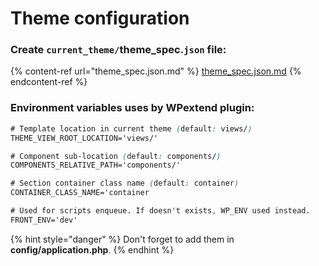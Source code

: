 # Theme configuration

### Create `current_theme/`theme\_spec.`json` file:

{% content-ref url="theme_spec.json.md" %}
[theme\_spec.json.md](theme\_spec.json.md)
{% endcontent-ref %}

###

### Environment variables uses by WPextend plugin:

```css
# Template location in current theme (default: views/)
THEME_VIEW_ROOT_LOCATION='views/'

# Component sub-location (default: components/)
COMPONENTS_RELATIVE_PATH='components/'

# Section container class name (default: container)
CONTAINER_CLASS_NAME='container

# Used for scripts enqueue. If doesn't exists, WP_ENV used instead.
FRONT_ENV='dev'
```

{% hint style="danger" %}
Don't forget to add them in **config/application.php**.
{% endhint %}
